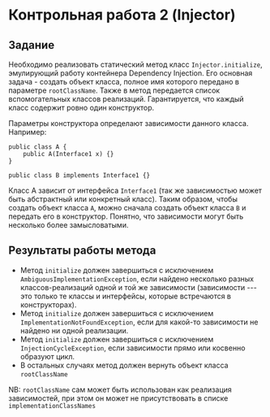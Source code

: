 # Контрольная работа 2 (Injector)

## Задание

Необходимо реализовать статический метод класс `Injector.initialize`, эмулирующий работу контейнера Dependency Injection.
Его основная задача - создать объект класса, полное имя которого передано в параметре `rootClassName`.
Также в метод передается список вспомогательных классов реализаций.
Гарантируется, что каждый класс содержит ровно один конструктор.

Параметры конструктора определают зависимости данного класса. Например:
```
public class A {
    public A(Interface1 x) {}
}

public class B implements Interface1 {}
```
Класс A зависит от интерфейса `Interface1` (так же зависимостью может быть абстрактный или конкретный класс).
Таким образом, чтобы создать объект класса `A`, можно сначала создать объект класса `B` и передать его в конструктор.
Понятно, что зависимости могут быть несколько более замысловатыми.

## Результаты работы метода
- Метод `initialize` должен завершиться с исключением `AmbiguousImplementationException`, если найдено несколько разных классов-реализаций одной и той же зависимости (зависимости --- это только те классы и интерфейсы, которые встречаются в конструкторах).
- Метод `initialize` должен завершиться с исключением `ImplementationNotFoundException`, если для какой-то зависимости не найдено ни одной реализации.
- Метод `initialize` должен завершиться с исключением `InjectionCycleException`, если зависимости прямо или косвенно образуют цикл.
- В остальных случаях метод должен вернуть объект класса `rootClassName`

NB: `rootClassName` сам может быть использован как реализация зависимостей, при этом
он может не присутствовать в списке `implementationClassNames`
